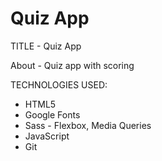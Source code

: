 # Quiz App

TITLE - Quiz App

About - Quiz app with scoring

TECHNOLOGIES USED:

- HTML5
- Google Fonts
- Sass - Flexbox, Media Queries
- JavaScript
- Git
